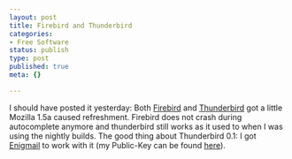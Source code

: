 ```yaml
---
layout: post
title: Firebird and Thunderbird
categories:
- Free Software
status: publish
type: post
published: true
meta: {}

---
```

I should have posted it yesterday: Both <a href="http://www.mozilla.org/projects/firebird">Firebird</a> and <a href="http://www.mozilla.org/projects/thunderbird">Thunderbird</a> got a little Mozilla 1.5a caused refreshment. Firebird does not crash during autocomplete anymore and thunderbird still works as it used to when I was using the nightly builds. The good thing about Thunderbird 0.1: I got <a href="http://enigmail.mozdev.org/thunderbird.html">Enigmail</a> to work with it (my Public-Key can be found <a href="http://www.pilif.ch/phofstetter.asc">here</a>).
